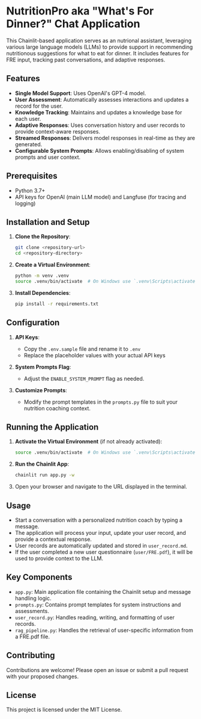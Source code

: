 # NutritionPro aka "What's For Dinner?" Chat Application

This Chainlit-based application serves as an nutrional assistant, leveraging various large language models (LLMs) to provide support in recommending nutritionous suggestions for what to eat for dinner. It includes features for FRE input, tracking past conversations, and adaptive responses.

## Features

- **Single Model Support**: Uses OpenAI's GPT-4 model.
- **User Assessment**: Automatically assesses interactions and updates a record for the user.
- **Knowledge Tracking**: Maintains and updates a knowledge base for each user.
- **Adaptive Responses**: Uses conversation history and user records to provide context-aware responses.
- **Streamed Responses**: Delivers model responses in real-time as they are generated.
- **Configurable System Prompts**: Allows enabling/disabling of system prompts and user context.

## Prerequisites

- Python 3.7+
- API keys for OpenAI (main LLM model) and Langfuse (for tracing and logging)

## Installation and Setup

1. **Clone the Repository**:
   ```sh
   git clone <repository-url>
   cd <repository-directory>
   ```

2. **Create a Virtual Environment**:
   ```sh
   python -m venv .venv
   source .venv/bin/activate  # On Windows use `.venv\Scripts\activate`
   ```

3. **Install Dependencies**:
   ```sh
   pip install -r requirements.txt
   ```

## Configuration

1. **API Keys**: 
   - Copy the `.env.sample` file and rename it to `.env`
   - Replace the placeholder values with your actual API keys

2. **System Prompts Flag**:
   - Adjust the `ENABLE_SYSTEM_PROMPT` flag as needed.

3. **Customize Prompts**:
   - Modify the prompt templates in the `prompts.py` file to suit your nutrition coaching context.

## Running the Application

1. **Activate the Virtual Environment** (if not already activated):
   ```sh
   source .venv/bin/activate  # On Windows use `.venv\Scripts\activate`
   ```

2. **Run the Chainlit App**:
   ```sh
   chainlit run app.py -w
   ```

3. Open your browser and navigate to the URL displayed in the terminal.

## Usage

- Start a conversation with a personalized nutrition coach by typing a message.
- The application will process your input, update your user record, and provide a contextual response.
- User records are automatically updated and stored in `user_record.md`.
- If the user completed a new user questionnaire (`user/FRE.pdf`), it will be used to provide context to the LLM.

## Key Components

- `app.py`: Main application file containing the Chainlit setup and message handling logic.
- `prompts.py`: Contains prompt templates for system instructions and assessments.
- `user_record.py`: Handles reading, writing, and formatting of user records.
- `rag_pipeline.py`: Handles the retrieval of user-specific information from a FRE.pdf file.

## Contributing

Contributions are welcome! Please open an issue or submit a pull request with your proposed changes.

## License

This project is licensed under the MIT License.